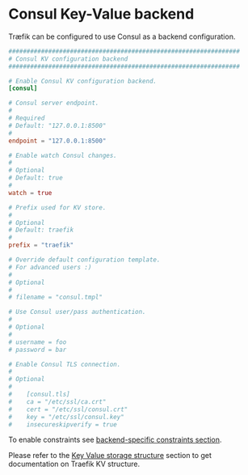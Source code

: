 # Consul Key-Value backend

Træfik can be configured to use Consul as a backend configuration.

```toml
################################################################
# Consul KV configuration backend
################################################################

# Enable Consul KV configuration backend.
[consul]

# Consul server endpoint.
#
# Required
# Default: "127.0.0.1:8500"
#
endpoint = "127.0.0.1:8500"

# Enable watch Consul changes.
#
# Optional
# Default: true
#
watch = true

# Prefix used for KV store.
#
# Optional
# Default: traefik
#
prefix = "traefik"

# Override default configuration template.
# For advanced users :)
#
# Optional
#
# filename = "consul.tmpl"

# Use Consul user/pass authentication.
#
# Optional
#
# username = foo
# password = bar

# Enable Consul TLS connection.
#
# Optional
#
#    [consul.tls]
#    ca = "/etc/ssl/ca.crt"
#    cert = "/etc/ssl/consul.crt"
#    key = "/etc/ssl/consul.key"
#    insecureskipverify = true
```

To enable constraints see [backend-specific constraints section](/configuration/commons/#backend-specific).

Please refer to the [Key Value storage structure](/user-guide/kv-config/#key-value-storage-structure) section to get documentation on Traefik KV structure.
